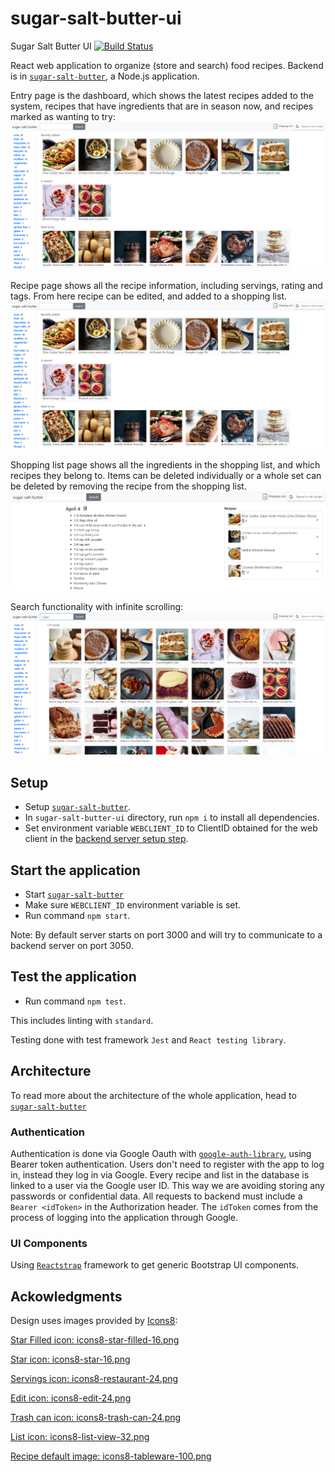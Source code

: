 # sugar-salt-butter-ui
Sugar Salt Butter UI [![Build Status](https://travis-ci.com/ainhoaL/sugar-salt-butter-ui.svg?branch=master)](https://travis-ci.com/ainhoaL/sugar-salt-butter-ui)

React web application to organize (store and search) food recipes. Backend is in [`sugar-salt-butter`](https://github.com/ainhoaL/sugar-salt-butter-ui), a Node.js application.

Entry page is the dashboard, which shows the latest recipes added to the system, recipes that have ingredients that are in season now, and recipes marked as wanting to try:
![sugar-salt-butter-ui dashboard image](docs/dashboard.png)

Recipe page shows all the recipe information, including servings, rating and tags. From here recipe can be edited, and added to a shopping list.
![sugar-salt-butter-ui recipe image](https://github.com/ainhoaL/sugar-salt-butter-ui/blob/master/docs/dashboard.png)

Shopping list page shows all the ingredients in the shopping list, and which recipes they belong to. Items can be deleted individually or a whole set can be deleted by removing the recipe from the shopping list.
![sugar-salt-butter-ui shopping list image](https://github.com/ainhoaL/sugar-salt-butter-ui/blob/master/docs/list.png)

Search functionality with infinite scrolling:
![sugar-salt-butter-ui search image](https://github.com/ainhoaL/sugar-salt-butter-ui/blob/master/docs/search.png)


## Setup
- Setup [`sugar-salt-butter`](https://github.com/ainhoaL/sugar-salt-butter#setup).
- In `sugar-salt-butter-ui` directory, run `npm i` to install all dependencies.
- Set environment variable `WEBCLIENT_ID` to ClientID obtained for the web client in the [backend server setup step](https://github.com/ainhoaL/sugar-salt-butter#setup).

## Start the application
- Start [`sugar-salt-butter`](https://github.com/ainhoaL/sugar-salt-butter#start-the-application)
- Make sure `WEBCLIENT_ID` environment variable is set.
- Run command `npm start`.

Note: By default server starts on port 3000 and will try to communicate to a backend server on port 3050.

## Test the application
- Run command `npm test`.

This includes linting with `standard`.

Testing done with test framework `Jest` and `React testing library`.

## Architecture
To read more about the architecture of the whole application, head to [`sugar-salt-butter`](https://github.com/ainhoaL/sugar-salt-butter#architecture)

### Authentication
Authentication is done via Google Oauth with [`google-auth-library`](https://www.npmjs.com/package/google-auth-library), using Bearer token authentication.
Users don't need to register with the app to log in, instead they log in via Google. Every recipe and list in the database is linked to a user via the Google user ID. This way we are avoiding storing any passwords or confidential data.
All requests to backend must include a `Bearer <idToken>` in the Authorization header. The `idToken` comes from the process of logging into the application through Google.

### UI Components
Using [`Reactstrap`](https://reactstrap.github.io/) framework to get generic Bootstrap UI components.

## Ackowledgments
Design uses images provided by [Icons8](https://icons8.com):

[Star Filled icon: icons8-star-filled-16.png](https://icons8.com/icon/38845/star-filled)

[Star icon: icons8-star-16.png](https://icons8.com/icon/38864/star)

[Servings icon: icons8-restaurant-24.png](https://icons8.com/icon/57225/restaurant)

[Edit icon: icons8-edit-24.png](https://icons8.com/icon/65358/edit)

[Trash can icon: icons8-trash-can-24.png](https://icons8.com/icon/58913/trash-can)

[List icon: icons8-list-view-32.png](https://icons8.com/icon/92786/list-view)

[Recipe default image: icons8-tableware-100.png](https://icons8.com/icon/24555/tableware)